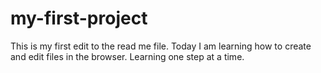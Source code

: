 # my-first-project
This is my first edit to the read me file. 
Today I am learning how to create and edit files in the browser.
Learning one step at a time. 

